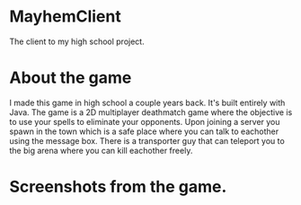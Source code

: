 # MayhemClient
The client to my high school project. 

# About the game
I made this game in high school a couple years back. It's built entirely with Java. 
The game is a 2D multiplayer deathmatch game where the objective is to use your spells
to eliminate your opponents. Upon joining a server you spawn in the town which is a safe place where you can talk to
eachother using the message box. There is a transporter guy that can teleport you to the big arena where you can kill eachother
freely.


# Screenshots from the game.
